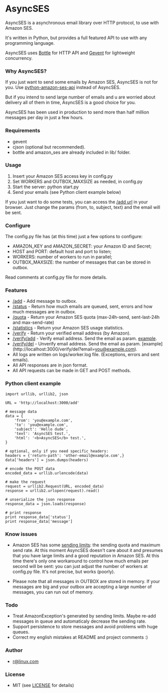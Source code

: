 # AsyncSES

AsyncSES is a asynchronous email library over HTTP protocol, to use with Amazon SES.

It's written in Python, but provides a full featured API to use with any programming language.

AsyncSES uses [Bottle](http://bottlepy.org) for HTTP API and [Gevent](http://www.gevent.org/) for lightweight concurrency.



### Why AsyncSES?

If you just want to send some emails by Amazon SES, AsyncSES is not for you. Use [python-amazon-ses-api](https://github.com/pankratiev/python-amazon-ses-api) instead of AsyncSES.

But if you intend to send large number of emails and u are worried about delivery all of them in time, AsyncSES is a good choice for you.

AsyncSES has been used in production to send more than half million messages per day in just a few hours.


### Requirements

* gevent
* cjson (optional but recommended).
* bottle and amazon_ses are already included in lib/ folder.


### Usage

1. Insert your Amazon SES access key in config.py
2. Set WORKERS and OUTBOX_MAXSIZE as needed, in config.py
3. Start the server:  python start.py
4. Send your emails (see Python client example below)

If you just want to do some tests, you can access the [/add url](http://localhost:3000/add/?from=you@example.com&to=you@example.com&subject=subject&text=message+text
) in your browser. Just change the params (from, to, subject, text) and the email will be sent.


### Configure

The config.py file has (at this time) just a few options to configure:

* AMAZON_KEY and AMAZON_SECRET: your Amazon ID and Secret;
* HOST and PORT: default host and port to listen;
* WORKERS: number of workers to run in parallel;
* OUTBOX_MAXSIZE: the number of messages that can be stored in outbox.

Read comments at config.py file for more details.


### Features

* [/add](http://localhost:3000/add) - Add message to outbox.
* [/status](http://localhost:3000/status) - Return how much emails are queued, sent, errors and how much messages are in outbox.
* [/quota](http://localhost:3000/quota) - Return your Amazon SES quota (max-24h-send, sent-last-24h and max-send-rate)
* [/statistics](http://localhost:3000/statistics) - Return your Amazon SES usage statistics.
* [/verify](http://localhost:3000/verify) - Return your verified email address (by Amazon).
* [/verify/add](http://localhost:3000/verify/add) - Verify email address. Send the email as param. [example](http://localhost:3000/verify/add?email=you@example.com).
* [/verify/del](http://localhost:3000/verify/del) - Unverify email address. Send the email as param. [example] (http://localhost:3000/verify/del?email=you@example.com).
* All logs are written on logs/worker.log file. (Exceptions, errors and sent emails).
* All API responses are in json format.
* All API requests can be made in GET and POST methods.


### Python client example

    import urllib, urllib2, json

    URL = 'http://localhost:3000/add'

    # message data
    data = {
        'from': 'you@example.com',
        'to': 'you@example.com',
        'subject': 'Hello dude',
        'text': 'AsyncSES test.',
        'html': '<b>AsyncSES</b> test.',
    }

    # optional, only if you need specific headers:
    headers = {'return-path': 'other-email@example.com',}
    data['headers'] = json.dumps(headers)

    # encode the POST data
    encoded_data = urllib.urlencode(data)

    # make the request
    request = urllib2.Request(URL, encoded_data)
    response = urllib2.urlopen(request).read()

    # unserialize the json response
    response_data = json.loads(response)

    # print response
    print response_data['status']
    print response_data['message']


### Know issues

* Amazon SES has some [sending limits](http://aws.amazon.com/ses/#details): the sending quota and maximum send rate. At this moment AsyncSES doesn't care about it and presumes that you have large limits and a good reputation in Amazon SES. At this time there's only one workaround to control how much emails per second will be sent: you can just adjust the number of workers at config.py file. It's not precise, but works (poorly).

* Please note that all messages in OUTBOX are stored in memory. If your messages are big and your outbox are accepting a large number of messages, you can run out of memory. 


### Todo

* Treat AmazonException's generated by sending limits. Maybe re-add messages in queue and automaticaly decrease the sending rate.
* Support persistence to store messages and avoid problems with huge queues.
* Correct my english mistakes at README and project comments :)


### Author

* r@linux.com


### License

* MIT (see [LICENSE](https://github.com/robss/AsyncSES/blob/master/LICENSE) for details)

